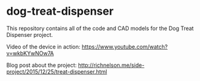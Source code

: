 # dog-treat-dispenser


This repository contains all of the code and CAD models for the Dog Treat Dispenser project.

Video of the device in action: https://www.youtube.com/watch?v=wkbKYwNOw7A

Blog post about the project: http://richnelson.me/side-project/2015/12/25/treat-dispenser.html
